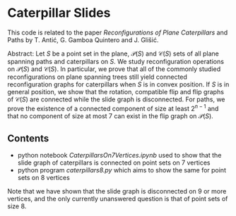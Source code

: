 # Caterpillar Slides

This code is related to the paper *Reconfigurations of Plane Caterpillars* and Paths by T. Antić, G. Gamboa Quintero and J. Glišić.

Abstract: Let $S$ be a point set in the plane, $\mathcal{P}(S)$ and $\mathcal{C}(S)$ sets of all plane spanning paths and caterpillars on $S$. We study reconfiguration operations on $\mathcal{P}(S)$ and $\mathcal{C}(S)$. In particular, we prove that all of the commonly studied reconfigurations on plane spanning trees still yield connected reconfiguration graphs for caterpillars when $S$ is in convex position. If $S$ is in general position, we show that the rotation, compatible flip and flip graphs of $\mathcal{C}(S)$ are connected while the slide graph is disconnected. 
For paths, we prove the existence of a connected component of size at least $2^{n-1}$ and that no component of size at most $7$ can exist in the flip graph on $\mathcal{P}(S)$.

## Contents
* python notebook *CaterpillarsOn7Vertices.ipynb* used to show that the slide graph of caterpillars is connected on point sets on $7$ vertices
* python program *caterpillars8.py* which aims to show the same for point sets on $8$ vertices

Note that we have shown that the slide graph is disconnected on $9$ or more vertices, and the only currently unanswered question is that of point sets of size $8$.
